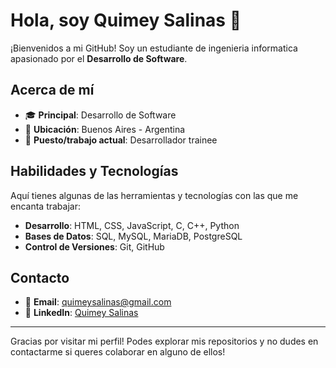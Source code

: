 # Hola, soy Quimey Salinas 👋

¡Bienvenidos a mi GitHub! Soy un estudiante de ingenieria informatica apasionado por el **Desarrollo de Software**.

## Acerca de mí

- 🎓 **Principal**: Desarrollo de Software 
- 📍 **Ubicación**: Buenos Aires - Argentina  
- 💼 **Puesto/trabajo actual**: Desarrollador trainee

## Habilidades y Tecnologías

Aquí tienes algunas de las herramientas y tecnologías con las que me encanta trabajar:
 
- **Desarrollo**: HTML, CSS, JavaScript, C, C++, Python
- **Bases de Datos**: SQL, MySQL, MariaDB, PostgreSQL    
- **Control de Versiones**: Git, GitHub  

## Contacto

- 📧 **Email**: [quimeysalinas@gmail.com](mailto:quimeysalinas@gmail.com)  
- 💼 **LinkedIn**: [Quimey Salinas](www.linkedin.com/in/quimey-salinas-aab6a6131)  
<!--- 🌐 **Portfolio**: [En construcción...](#)  -->

---

Gracias por visitar mi perfil! 
Podes explorar mis repositorios y no dudes en contactarme si queres colaborar en alguno de ellos!
